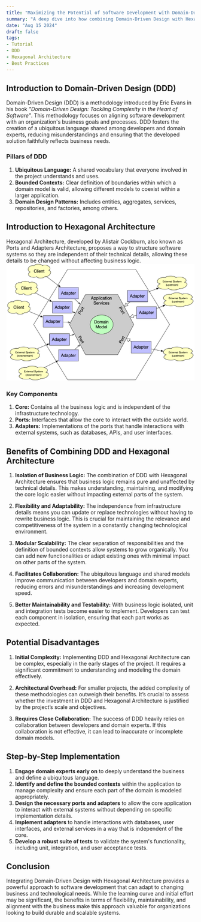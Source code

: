 ```yaml
---
title: "Maximizing the Potential of Software Development with Domain-Driven Design and Hexagonal Architecture"
summary: "A deep dive into how combining Domain-Driven Design with Hexagonal Architecture can transform software development, providing a robust framework to handle complexities and promote sustainable growth."
date: "Aug 15 2024"
draft: false
tags:
- Tutorial
- DDD
- Hexagonal Architecture
- Best Practices
---
```


## Introduction to Domain-Driven Design (DDD)

Domain-Driven Design (DDD) is a methodology introduced by Eric Evans in his book *"Domain-Driven Design: Tackling Complexity in the Heart of Software"*. This methodology focuses on aligning software development with an organization's business goals and processes. DDD fosters the creation of a ubiquitous language shared among developers and domain experts, reducing misunderstandings and ensuring that the developed solution faithfully reflects business needs.

### Pillars of DDD

1. **Ubiquitous Language:** A shared vocabulary that everyone involved in the project understands and uses.
2. **Bounded Contexts:** Clear definition of boundaries within which a domain model is valid, allowing different models to coexist within a larger application.
3. **Domain Design Patterns:** Includes entities, aggregates, services, repositories, and factories, among others.

## Introduction to Hexagonal Architecture

Hexagonal Architecture, developed by Alistair Cockburn, also known as Ports and Adapters Architecture, proposes a way to structure software systems so they are independent of their technical details, allowing these details to be changed without affecting business logic.
![img.png](img.png)
### Key Components

1. **Core:** Contains all the business logic and is independent of the infrastructure technology.
2. **Ports:** Interfaces that allow the core to interact with the outside world.
3. **Adapters:** Implementations of the ports that handle interactions with external systems, such as databases, APIs, and user interfaces.

## Benefits of Combining DDD and Hexagonal Architecture

1. **Isolation of Business Logic:**
   The combination of DDD with Hexagonal Architecture ensures that business logic remains pure and unaffected by technical details. This makes understanding, maintaining, and modifying the core logic easier without impacting external parts of the system.

2. **Flexibility and Adaptability:**
   The independence from infrastructure details means you can update or replace technologies without having to rewrite business logic. This is crucial for maintaining the relevance and competitiveness of the system in a constantly changing technological environment.

3. **Modular Scalability:**
   The clear separation of responsibilities and the definition of bounded contexts allow systems to grow organically. You can add new functionalities or adapt existing ones with minimal impact on other parts of the system.

4. **Facilitates Collaboration:**
   The ubiquitous language and shared models improve communication between developers and domain experts, reducing errors and misunderstandings and increasing development speed.

5. **Better Maintainability and Testability:**
   With business logic isolated, unit and integration tests become easier to implement. Developers can test each component in isolation, ensuring that each part works as expected.

## Potential Disadvantages

1. **Initial Complexity:**
   Implementing DDD and Hexagonal Architecture can be complex, especially in the early stages of the project. It requires a significant commitment to understanding and modeling the domain effectively.

2. **Architectural Overhead:**
   For smaller projects, the added complexity of these methodologies can outweigh their benefits. It’s crucial to assess whether the investment in DDD and Hexagonal Architecture is justified by the project’s scale and objectives.

3. **Requires Close Collaboration:**
   The success of DDD heavily relies on collaboration between developers and domain experts. If this collaboration is not effective, it can lead to inaccurate or incomplete domain models.

## Step-by-Step Implementation

1. **Engage domain experts early on** to deeply understand the business and define a ubiquitous language.
2. **Identify and define the bounded contexts** within the application to manage complexity and ensure each part of the domain is modeled appropriately.
3. **Design the necessary ports and adapters** to allow the core application to interact with external systems without depending on specific implementation details.
4. **Implement adapters** to handle interactions with databases, user interfaces, and external services in a way that is independent of the core.
5. **Develop a robust suite of tests** to validate the system's functionality, including unit, integration, and user acceptance tests.

## Conclusion

Integrating Domain-Driven Design with Hexagonal Architecture provides a powerful approach to software development that can adapt to changing business and technological needs. While the learning curve and initial effort may be significant, the benefits in terms of flexibility, maintainability, and alignment with the business make this approach valuable for organizations looking to build durable and scalable systems.
